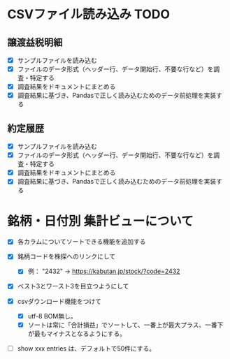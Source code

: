 # CSVファイル読み込み TODO

## 譲渡益税明細
- [x] サンプルファイルを読み込む
- [x] ファイルのデータ形式（ヘッダー行、データ開始行、不要な行など）を調査・特定する
- [x] 調査結果をドキュメントにまとめる
- [x] 調査結果に基づき、Pandasで正しく読み込むためのデータ前処理を実装する

## 約定履歴
- [x] サンプルファイルを読み込む
- [x] ファイルのデータ形式（ヘッダー行、データ開始行、不要な行など）を調査・特定する
- [x] 調査結果をドキュメントにまとめる
- [x] 調査結果に基づき、Pandasで正しく読み込むためのデータ前処理を実装する 

# 銘柄・日付別 集計ビューについて

- [x] 各カラムについてソートできる機能を追加する
- [x] 銘柄コードを株探へのリンクにして
  - [x] 例： "2432" → https://kabutan.jp/stock/?code=2432 
- [x] ベスト3とワースト3を目立つようにして
- [x] csvダウンロード機能をつけて
  - [x] utf-8 BOM無し。
  - [x] ソートは常に「合計損益」でソートして、一番上が最大プラス、一番下が最もマイナスとなるようにする。
- [ ] show xxx entries は、デフォルトで50件にする。

